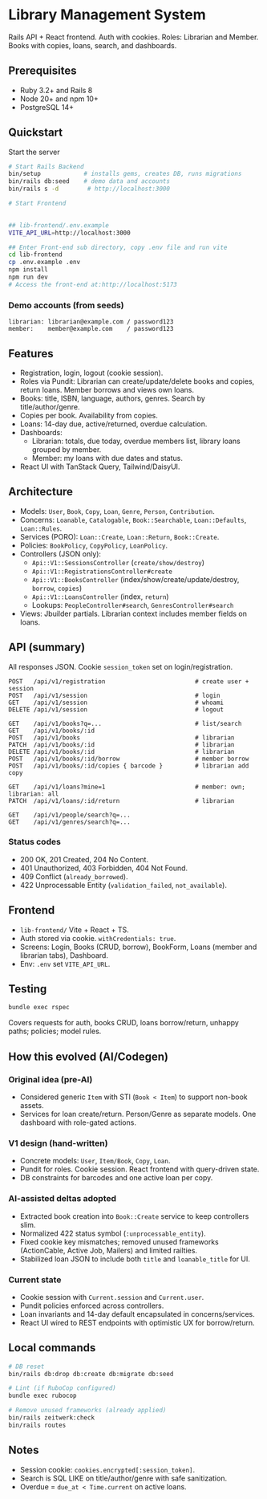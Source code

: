 # Library Management System

Rails API + React frontend. Auth with cookies. Roles: Librarian and Member. Books with copies, loans, search, and dashboards.

## Prerequisites
- Ruby 3.2+ and Rails 8
- Node 20+ and npm 10+
- PostgreSQL 14+


## Quickstart


Start the server
```bash
# Start Rails Backend
bin/setup            # installs gems, creates DB, runs migrations
bin/rails db:seed    # demo data and accounts
bin/rails s -d        # http://localhost:3000

# Start Frontend

 
## lib-frontend/.env.example
VITE_API_URL=http://localhost:3000

## Enter Front-end sub directory, copy .env file and run vite 
cd lib-frontend
cp .env.example .env
npm install  
npm run dev          
# Access the front-end at:http://localhost:5173
```

### Demo accounts (from seeds)
```
librarian: librarian@example.com / password123
member:    member@example.com    / password123
```

## Features

- Registration, login, logout (cookie session).
- Roles via Pundit: Librarian can create/update/delete books and copies, return loans. Member borrows and views own loans.
- Books: title, ISBN, language, authors, genres. Search by title/author/genre.
- Copies per book. Availability from copies.
- Loans: 14-day due, active/returned, overdue calculation.
- Dashboards:
  - Librarian: totals, due today, overdue members list, library loans grouped by member.
  - Member: my loans with due dates and status.
- React UI with TanStack Query, Tailwind/DaisyUI.

## Architecture

- Models: `User`, `Book`, `Copy`, `Loan`, `Genre`, `Person`, `Contribution`.
- Concerns: `Loanable`, `Catalogable`, `Book::Searchable`, `Loan::Defaults`, `Loan::Rules`.
- Services (PORO): `Loan::Create`, `Loan::Return`, `Book::Create`.
- Policies: `BookPolicy`, `CopyPolicy`, `LoanPolicy`.
- Controllers (JSON only):
  - `Api::V1::SessionsController` (`create/show/destroy`)
  - `Api::V1::RegistrationsController#create`
  - `Api::V1::BooksController` (index/show/create/update/destroy, `borrow`, `copies`)
  - `Api::V1::LoansController` (index, `return`)
  - Lookups: `PeopleController#search`, `GenresController#search`
- Views: Jbuilder partials. Librarian context includes member fields on loans.

## API (summary)

All responses JSON. Cookie `session_token` set on login/registration.

```
POST   /api/v1/registration                         # create user + session
POST   /api/v1/session                              # login
GET    /api/v1/session                              # whoami
DELETE /api/v1/session                              # logout

GET    /api/v1/books?q=...                          # list/search
GET    /api/v1/books/:id
POST   /api/v1/books                                # librarian
PATCH  /api/v1/books/:id                            # librarian
DELETE /api/v1/books/:id                            # librarian
POST   /api/v1/books/:id/borrow                     # member borrow
POST   /api/v1/books/:id/copies { barcode }         # librarian add copy

GET    /api/v1/loans?mine=1                         # member: own; librarian: all
PATCH  /api/v1/loans/:id/return                     # librarian

GET    /api/v1/people/search?q=...
GET    /api/v1/genres/search?q=...
```

### Status codes

- 200 OK, 201 Created, 204 No Content.
- 401 Unauthorized, 403 Forbidden, 404 Not Found.
- 409 Conflict (`already_borrowed`).
- 422 Unprocessable Entity (`validation_failed`, `not_available`).

## Frontend

- `lib-frontend/` Vite + React + TS.
- Auth stored via cookie. `withCredentials: true`.
- Screens: Login, Books (CRUD, borrow), BookForm, Loans (member and librarian tabs), Dashboard.
- Env: `.env` set `VITE_API_URL`.

## Testing

```bash
bundle exec rspec
```

Covers requests for auth, books CRUD, loans borrow/return, unhappy paths; policies; model rules.

## How this evolved (AI/Codegen)

### Original idea (pre-AI)
- Considered generic `Item` with STI (`Book < Item`) to support non-book assets.
- Services for loan create/return. Person/Genre as separate models. One dashboard with role-gated actions.

### V1 design (hand-written)
- Concrete models: `User`, `Item/Book`, `Copy`, `Loan`.
- Pundit for roles. Cookie session. React frontend with query-driven state.
- DB constraints for barcodes and one active loan per copy.

### AI-assisted deltas adopted
- Extracted book creation into `Book::Create` service to keep controllers slim.
- Normalized 422 status symbol (`:unprocessable_entity`).
- Fixed cookie key mismatches; removed unused frameworks (ActionCable, Active Job, Mailers) and limited railties.
- Stabilized loan JSON to include both `title` and `loanable_title` for UI.

### Current state
- Cookie session with `Current.session` and `Current.user`.
- Pundit policies enforced across controllers.
- Loan invariants and 14-day default encapsulated in concerns/services.
- React UI wired to REST endpoints with optimistic UX for borrow/return.

## Local commands

```bash
# DB reset
bin/rails db:drop db:create db:migrate db:seed

# Lint (if RuboCop configured)
bundle exec rubocop

# Remove unused frameworks (already applied)
bin/rails zeitwerk:check
bin/rails routes
```

## Notes

- Session cookie: `cookies.encrypted[:session_token]`.
- Search is SQL LIKE on title/author/genre with safe sanitization.
- Overdue = `due_at < Time.current` on active loans.
